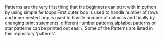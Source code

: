 Patterns are the very first thing that the beginners can start with in python by using simple for loops.First outer loop is used to handle number of rows and inner nested loop is used to handle number of columns and finally by changing print statements, different number patterns,alphabet patterns or star patterns can be printed out easily.
Some of the Patterns are listed in this repository 'patterns'.
